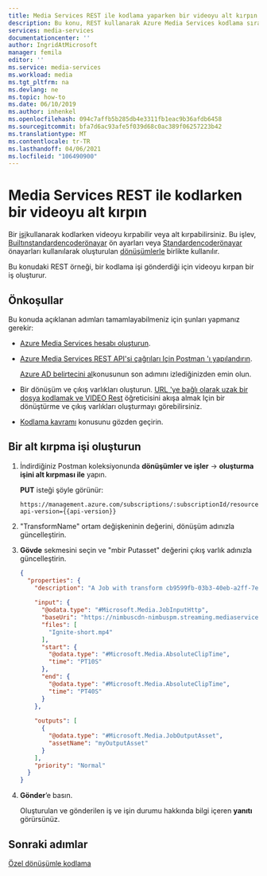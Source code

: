 ```yaml
---
title: Media Services REST ile kodlama yaparken bir videoyu alt kırpın
description: Bu konu, REST kullanarak Azure Media Services kodlama sırasında bir videonun nasıl alt kırpılacağını açıklamaktadır
services: media-services
documentationcenter: ''
author: IngridAtMicrosoft
manager: femila
editor: ''
ms.service: media-services
ms.workload: media
ms.tgt_pltfrm: na
ms.devlang: ne
ms.topic: how-to
ms.date: 06/10/2019
ms.author: inhenkel
ms.openlocfilehash: 094c7affb5b285db4e3311fb1eac9b36afdb6458
ms.sourcegitcommit: bfa7d6ac93afe5f039d68c0ac389f06257223b42
ms.translationtype: MT
ms.contentlocale: tr-TR
ms.lasthandoff: 04/06/2021
ms.locfileid: "106490900"
---
```

# <a name="subclip-a-video-when-encoding-with-media-services---rest"></a>Media Services REST ile kodlarken bir videoyu alt kırpın

Bir [işi](/rest/api/media/jobs)kullanarak kodlarken videoyu kırpabilir veya alt kırpabilirsiniz. Bu işlev, [Builtınstandardencoderönayar](/rest/api/media/transforms/createorupdate#builtinstandardencoderpreset) ön ayarları veya [Standardencoderönayar](/rest/api/media/transforms/createorupdate#standardencoderpreset) önayarları kullanılarak oluşturulan [dönüşümlerle](/rest/api/media/transforms) birlikte kullanılır. 

Bu konudaki REST örneği, bir kodlama işi gönderdiği için videoyu kırpan bir iş oluşturur. 

## <a name="prerequisites"></a>Önkoşullar

Bu konuda açıklanan adımları tamamlayabilmeniz için şunları yapmanız gerekir:

- [Azure Media Services hesabı oluşturun](./account-create-how-to.md).
- [Azure Media Services REST API'si çağrıları Için Postman 'ı yapılandırın](setup-postman-rest-how-to.md).
    
    [Azure AD belirtecini al](setup-postman-rest-how-to.md#get-azure-ad-token)konusunun son adımını izlediğinizden emin olun. 
- Bir dönüşüm ve çıkış varlıkları oluşturun. [URL 'ye bağlı olarak uzak bir dosya kodlamak ve VIDEO Rest](stream-files-tutorial-with-rest.md) öğreticisini akışa almak Için bir dönüştürme ve çıkış varlıkları oluşturmayı görebilirsiniz.
- [Kodlama kavramı](encode-concept.md) konusunu gözden geçirin.

## <a name="create-a-subclipping-job"></a>Bir alt kırpma işi oluşturun

1. İndirdiğiniz Postman koleksiyonunda **dönüşümler ve işler**  ->  **oluşturma işini alt kırpması ile** yapın.
    
    **PUT** isteği şöyle görünür:
    
    ```
    https://management.azure.com/subscriptions/:subscriptionId/resourceGroups/:resourceGroupName/providers/Microsoft.Media/mediaServices/:accountName/transforms/:transformName/jobs/:jobName?api-version={{api-version}}
    ```
1. "TransformName" ortam değişkeninin değerini, dönüşüm adınızla güncelleştirin. 
1. **Gövde** sekmesini seçin ve "mbir Putasset" değerini çıkış varlık adınızla güncelleştirin.

    ```json
    {
      "properties": {
        "description": "A Job with transform cb9599fb-03b3-40eb-a2ff-7ea909f53735 and single clip.",
       
        "input": {
          "@odata.type": "#Microsoft.Media.JobInputHttp",
          "baseUri": "https://nimbuscdn-nimbuspm.streaming.mediaservices.windows.net/2b533311-b215-4409-80af-529c3e853622/",
          "files": [
            "Ignite-short.mp4"
          ],
          "start": {
            "@odata.type": "#Microsoft.Media.AbsoluteClipTime",
            "time": "PT10S"
          },
          "end": {
            "@odata.type": "#Microsoft.Media.AbsoluteClipTime",
            "time": "PT40S"
          }
        },
      
        "outputs": [
          {
            "@odata.type": "#Microsoft.Media.JobOutputAsset",
            "assetName": "myOutputAsset"
          }
        ],
        "priority": "Normal"
      }
    }
    ```
1. **Gönder**’e basın.

    Oluşturulan ve gönderilen iş ve işin durumu hakkında bilgi içeren **yanıtı** görürsünüz. 

## <a name="next-steps"></a>Sonraki adımlar

[Özel dönüşümle kodlama](transform-custom-preset-rest-how-to.md) 
